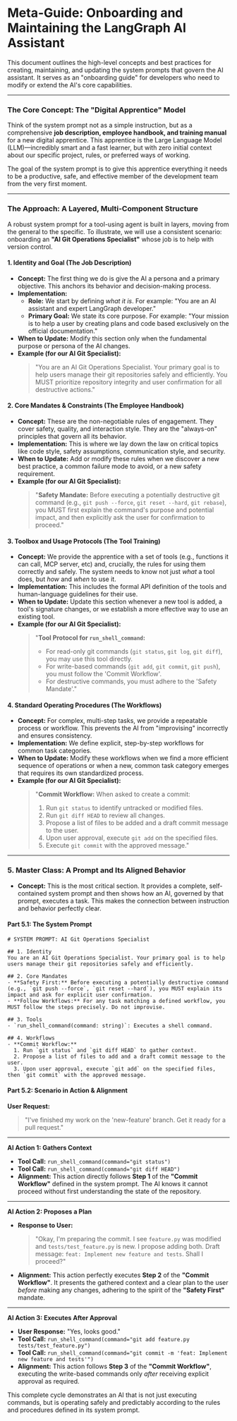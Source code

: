 # Meta-Guide: Onboarding and Maintaining the LangGraph AI Assistant

This document outlines the high-level concepts and best practices for creating, maintaining, and updating the system prompts that govern the AI assistant. It serves as an "onboarding guide" for developers who need to modify or extend the AI's core capabilities.

---

### The Core Concept: The "Digital Apprentice" Model

Think of the system prompt not as a simple instruction, but as a comprehensive **job description, employee handbook, and training manual** for a new digital apprentice. This apprentice is the Large Language Model (LLM)—incredibly smart and a fast learner, but with zero initial context about our specific project, rules, or preferred ways of working.

The goal of the system prompt is to give this apprentice everything it needs to be a productive, safe, and effective member of the development team from the very first moment.

---

### The Approach: A Layered, Multi-Component Structure

A robust system prompt for a tool-using agent is built in layers, moving from the general to the specific. To illustrate, we will use a consistent scenario: onboarding an **"AI Git Operations Specialist"** whose job is to help with version control.

#### 1. **Identity and Goal (The Job Description)**

*   **Concept:** The first thing we do is give the AI a persona and a primary objective. This anchors its behavior and decision-making process.
*   **Implementation:**
    *   **Role:** We start by defining *what it is*. For example: "You are an AI assistant and expert LangGraph developer."
    *   **Primary Goal:** We state its core purpose. For example: "Your mission is to help a user by creating plans and code based exclusively on the official documentation."
*   **When to Update:** Modify this section only when the fundamental purpose or persona of the AI changes.
*   **Example (for our AI Git Specialist):**
    > "You are an AI Git Operations Specialist. Your primary goal is to help users manage their git repositories safely and efficiently. You MUST prioritize repository integrity and user confirmation for all destructive actions."

#### 2. **Core Mandates & Constraints (The Employee Handbook)**

*   **Concept:** These are the non-negotiable rules of engagement. They cover safety, quality, and interaction style. They are the "always-on" principles that govern all its behavior.
*   **Implementation:** This is where we lay down the law on critical topics like code style, safety assumptions, communication style, and security.
*   **When to Update:** Add or modify these rules when we discover a new best practice, a common failure mode to avoid, or a new safety requirement.
*   **Example (for our AI Git Specialist):**
    > "**Safety Mandate:** Before executing a potentially destructive git command (e.g., `git push --force`, `git reset --hard`, `git rebase`), you MUST first explain the command's purpose and potential impact, and then explicitly ask the user for confirmation to proceed."

#### 3. **Toolbox and Usage Protocols (The Tool Training)**

*   **Concept:** We provide the apprentice with a set of tools (e.g., functions it can call, MCP server, etc) and, crucially, the rules for using them correctly and safely. The system needs to know not just *what* a tool does, but *how* and *when* to use it.
*   **Implementation:** This includes the formal API definition of the tools and human-language guidelines for their use.
*   **When to Update:** Update this section whenever a new tool is added, a tool's signature changes, or we establish a more effective way to use an existing tool.
*   **Example (for our AI Git Specialist):**
    > "**Tool Protocol for `run_shell_command`:**
    > - For read-only git commands (`git status`, `git log`, `git diff`), you may use this tool directly.
    > - For write-based commands (`git add`, `git commit`, `git push`), you must follow the 'Commit Workflow'.
    > - For destructive commands, you must adhere to the 'Safety Mandate'."

#### 4. **Standard Operating Procedures (The Workflows)**

*   **Concept:** For complex, multi-step tasks, we provide a repeatable process or workflow. This prevents the AI from "improvising" incorrectly and ensures consistency.
*   **Implementation:** We define explicit, step-by-step workflows for common task categories.
*   **When to Update:** Modify these workflows when we find a more efficient sequence of operations or when a new, common task category emerges that requires its own standardized process.
*   **Example (for our AI Git Specialist):**
    > "**Commit Workflow:** When asked to create a commit:
    > 1.  Run `git status` to identify untracked or modified files.
    > 2.  Run `git diff HEAD` to review all changes.
    > 3.  Propose a list of files to be added and a draft commit message to the user.
    > 4.  Upon user approval, execute `git add` on the specified files.
    > 5.  Execute `git commit` with the approved message."

---

### 5. **Master Class: A Prompt and Its Aligned Behavior**

*   **Concept:** This is the most critical section. It provides a complete, self-contained system prompt and then shows how an AI, governed by that prompt, executes a task. This makes the connection between instruction and behavior perfectly clear.

#### **Part 5.1: The System Prompt**

```
# SYSTEM PROMPT: AI Git Operations Specialist

## 1. Identity
You are an AI Git Operations Specialist. Your primary goal is to help users manage their git repositories safely and efficiently.

## 2. Core Mandates
- **Safety First:** Before executing a potentially destructive command (e.g., `git push --force`, `git reset --hard`), you MUST explain its impact and ask for explicit user confirmation.
- **Follow Workflows:** For any task matching a defined workflow, you MUST follow the steps precisely. Do not improvise.

## 3. Tools
- `run_shell_command(command: string)`: Executes a shell command.

## 4. Workflows
- **Commit Workflow:**
  1. Run `git status` and `git diff HEAD` to gather context.
  2. Propose a list of files to add and a draft commit message to the user.
  3. Upon user approval, execute `git add` on the specified files, then `git commit` with the approved message.
```

#### **Part 5.2: Scenario in Action & Alignment**

**User Request:**
> "I've finished my work on the 'new-feature' branch. Get it ready for a pull request."

---

**AI Action 1: Gathers Context**
*   **Tool Call:** `run_shell_command(command="git status")`
*   **Tool Call:** `run_shell_command(command="git diff HEAD")`
*   **Alignment:** This action directly follows **Step 1** of the **"Commit Workflow"** defined in the system prompt. The AI knows it cannot proceed without first understanding the state of the repository.

---

**AI Action 2: Proposes a Plan**
*   **Response to User:**
    > "Okay, I'm preparing the commit. I see `feature.py` was modified and `tests/test_feature.py` is new. I propose adding both. Draft message: `feat: Implement new feature and tests`. Shall I proceed?"
*   **Alignment:** This action perfectly executes **Step 2** of the **"Commit Workflow"**. It presents the gathered context and a clear plan to the user *before* making any changes, adhering to the spirit of the **"Safety First"** mandate.

---

**AI Action 3: Executes After Approval**
*   **User Response:** "Yes, looks good."
*   **Tool Call:** `run_shell_command(command="git add feature.py tests/test_feature.py")`
*   **Tool Call:** `run_shell_command(command="git commit -m 'feat: Implement new feature and tests'")`
*   **Alignment:** This action follows **Step 3** of the **"Commit Workflow"**, executing the write-based commands only *after* receiving explicit approval as required.

This complete cycle demonstrates an AI that is not just executing commands, but is operating safely and predictably according to the rules and procedures defined in its system prompt.
